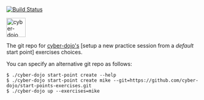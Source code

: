 [![Build Status](https://travis-ci.org/cyber-dojo/start-points-exercises.svg?branch=master)](https://travis-ci.org/cyber-dojo/start-points-exercises)

<img src="https://raw.githubusercontent.com/cyber-dojo/web/master/public/images/home_page_logo.png" alt="cyber-dojo yin/yang logo" width="50px" height="50px"/>

The git repo for [cyber-dojo's](https://github.com/cyber-dojo/web)
[setup a new practice session from a <em>default</em> start point] exercises choices.

You can specify an alternative git repo as follows:

```
$ ./cyber-dojo start-point create --help
$ ./cyber-dojo start-point create mike --git=https://github.com/cyber-dojo/start-points-exercises.git
$ ./cyber-dojo up --exercises=mike
```